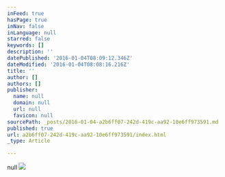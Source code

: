 ```yaml
---
inFeed: true
hasPage: true
inNav: false
inLanguage: null
starred: false
keywords: []
description: ''
datePublished: '2016-01-04T08:09:12.346Z'
dateModified: '2016-01-04T08:08:16.216Z'
title: ''
author: []
authors: []
publisher:
  name: null
  domain: null
  url: null
  favicon: null
sourcePath: _posts/2016-01-04-a2b6ff07-242d-419c-aa92-10e6ff973591.md
published: true
url: a2b6ff07-242d-419c-aa92-10e6ff973591/index.html
_type: Article

---
```

null
![](https://the-grid-user-content.s3-us-west-2.amazonaws.com/5eb55e65-6527-4e5f-9c27-0de8f68a87e1.jpg)